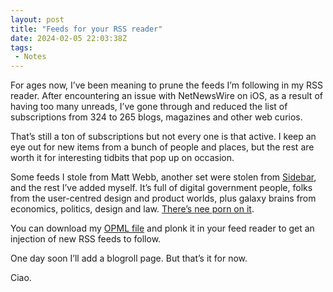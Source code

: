 ```yaml
---
layout: post
title: "Feeds for your RSS reader"
date: 2024-02-05 22:03:38Z
tags:
 - Notes
---
```


For ages now, I’ve been meaning to prune the feeds I’m following in my RSS reader. After encountering an issue with NetNewsWire on iOS, as a result of having too many unreads, I’ve gone through and reduced the list of subscriptions from 324 to 265 blogs, magazines and other web curios.

That’s still a ton of subscriptions but not every one is that active. I keep an eye out for new items from a bunch of people and places, but the rest are worth it for interesting tidbits that pop up on occasion.

Some feeds I stole from Matt Webb, another set were stolen from [Sidebar](https://sidebar.io), and the rest I’ve added myself. It’s full of digital government people, folks from the user-centred design and product worlds, plus galaxy brains from economics, politics, design and law. [There’s nee porn on it](https://www.youtube.com/watch?v=7ojox3nLkBE).

You can download my [OPML file](https://visitmy.website/subscriptions.opml) and plonk it in your feed reader to get an injection of new RSS feeds to follow.

One day soon I’ll add a blogroll page. But that’s it for now.

Ciao.
